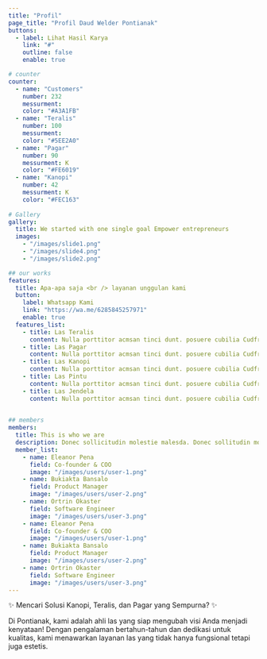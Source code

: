 ```yaml
---
title: "Profil"
page_title: "Profil Daud Welder Pontianak"
buttons:
  - label: Lihat Hasil Karya
    link: "#"
    outline: false
    enable: true

# counter
counter:
  - name: "Customers"
    number: 232
    messurment: 
    color: "#A3A1FB"
  - name: "Teralis"
    number: 100
    messurment: 
    color: "#5EE2A0"
  - name: "Pagar"
    number: 90
    messurment: K
    color: "#FE6019"
  - name: "Kanopi"
    number: 42
    messurment: K
    color: "#FEC163"
    
# Gallery
gallery:
  title: We started with one single goal Empower entrepreneurs
  images:
    - "/images/slide1.png"
    - "/images/slide4.png"
    - "/images/slide2.png"

## our works
features:
  title: Apa-apa saja <br /> layanan unggulan kami
  button:
    label: Whatsapp Kami
    link: "https://wa.me/6285845257971"
    enable: true
  features_list:
    - title: Las Teralis
      content: Nulla porttitor acmsan tinci dunt. posuere cubilia Cudfrae Donec velit neque, autor sit amet aliuam vel
    - title: Las Pagar
      content: Nulla porttitor acmsan tinci dunt. posuere cubilia Cudfrae Donec velit neque, autor sit amet aliuam vel
    - title: Las Kanopi
      content: Nulla porttitor acmsan tinci dunt. posuere cubilia Cudfrae Donec velit neque, autor sit amet aliuam vel
    - title: Las Pintu
      content: Nulla porttitor acmsan tinci dunt. posuere cubilia Cudfrae Donec velit neque, autor sit amet aliuam vel
    - title: Las Jendela
      content: Nulla porttitor acmsan tinci dunt. posuere cubilia Cudfrae Donec velit neque, autor sit amet aliuam vel
    

## members
members:
  title: This is who we are
  description: Donec sollicitudin molestie malesda. Donec sollitudin mol estie ultricies ligula sed magna dictum
  member_list:
    - name: Eleanor Pena
      field: Co-founder & COO
      image: "/images/users/user-1.png"
    - name: Bukiakta Bansalo
      field: Product Manager
      image: "/images/users/user-2.png"
    - name: Ortrin Okaster
      field: Software Engineer
      image: "/images/users/user-3.png"
    - name: Eleanor Pena
      field: Co-founder & COO
      image: "/images/users/user-1.png"
    - name: Bukiakta Bansalo
      field: Product Manager
      image: "/images/users/user-2.png"
    - name: Ortrin Okaster
      field: Software Engineer
      image: "/images/users/user-3.png"
---
```

✨ Mencari Solusi Kanopi, Teralis, dan Pagar yang Sempurna? ✨ <br/>

Di Pontianak, kami adalah ahli las yang siap mengubah visi Anda menjadi kenyataan! Dengan pengalaman bertahun-tahun dan dedikasi untuk kualitas, kami menawarkan layanan las yang tidak hanya fungsional tetapi juga estetis.